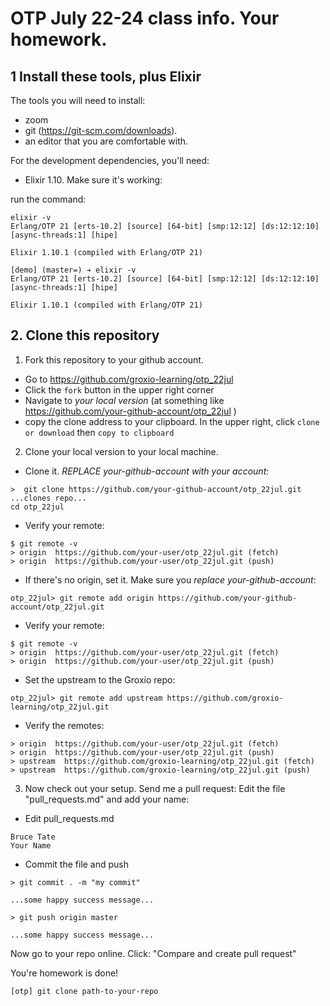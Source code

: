 # OTP July 22-24 class info. Your homework. 

## 1 Install these tools, plus Elixir

The tools you will need to install: 

- zoom 
- git (https://git-scm.com/downloads). 
- an editor that you are comfortable with. 

For the development dependencies, you'll need: 

- Elixir 1.10. Make sure it's working: 

run the command: 

```
elixir -v
Erlang/OTP 21 [erts-10.2] [source] [64-bit] [smp:12:12] [ds:12:12:10] [async-threads:1] [hipe]

Elixir 1.10.1 (compiled with Erlang/OTP 21)
```

```
[demo] (master=) ➔ elixir -v
Erlang/OTP 21 [erts-10.2] [source] [64-bit] [smp:12:12] [ds:12:12:10] [async-threads:1] [hipe]

Elixir 1.10.1 (compiled with Erlang/OTP 21)
```

## 2. Clone this repository

1. Fork this repository to your github account. 

- Go to https://github.com/groxio-learning/otp_22jul
- Click the `fork` button in the upper right corner
- Navigate to *your local version* (at something like https://github.com/your-github-account/otp_22jul )
- copy the clone address to your clipboard. In the upper right, click `clone or download` then `copy to clipboard`

2. Clone your local version to your local machine. 

- Clone it. *REPLACE your-github-account with your account*:  

```
>  git clone https://github.com/your-github-account/otp_22jul.git
...clones repo...
cd otp_22jul
```

- Verify your remote: 

```
$ git remote -v
> origin  https://github.com/your-user/otp_22jul.git (fetch)
> origin  https://github.com/your-user/otp_22jul.git (push)
```


- If there's no origin, set it. Make sure you *replace your-github-account*:

```
otp_22jul> git remote add origin https://github.com/your-github-account/otp_22jul.git
```

- Verify your remote: 

```
$ git remote -v
> origin  https://github.com/your-user/otp_22jul.git (fetch)
> origin  https://github.com/your-user/otp_22jul.git (push)
```

- Set the upstream to the Groxio repo:

```
otp_22jul> git remote add upstream https://github.com/groxio-learning/otp_22jul.git
```

- Verify the remotes: 

```
> origin  https://github.com/your-user/otp_22jul.git (fetch)
> origin  https://github.com/your-user/otp_22jul.git (push)
> upstream  https://github.com/groxio-learning/otp_22jul.git (fetch)
> upstream  https://github.com/groxio-learning/otp_22jul.git (push)
```

3. Now check out your setup. Send me a pull request: Edit the file "pull_requests.md" and add your name: 

- Edit pull_requests.md

```
Bruce Tate
Your Name
```

- Commit the file and push

```
> git commit . -m "my commit"

...some happy success message...

> git push origin master

...some happy success message...
```

Now go to your repo online. Click: "Compare and create pull request" 

You're homework is done!

```
[otp] git clone path-to-your-repo
